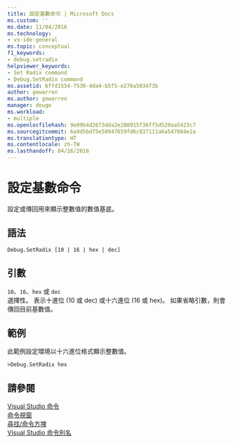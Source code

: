 ```yaml
---
title: 設定基數命令 | Microsoft Docs
ms.custom: ''
ms.date: 11/04/2016
ms.technology:
- vs-ide-general
ms.topic: conceptual
f1_keywords:
- debug.setradix
helpviewer_keywords:
- Set Radix command
- Debug.SetRadix command
ms.assetid: 6ffd1554-7530-4da4-b5f5-e276a5034f3b
author: gewarren
ms.author: gewarren
manager: douge
ms.workload:
- multiple
ms.openlocfilehash: 9e09b4d2673dda2e288915f36ff5d520aa5423c7
ms.sourcegitcommit: 6a9d5bd75e50947659fd6c837111a6a547884e2a
ms.translationtype: HT
ms.contentlocale: zh-TW
ms.lasthandoff: 04/16/2018
---
```

# <a name="set-radix-command"></a>設定基數命令
設定或傳回用來顯示整數值的數值基底。  
  
## <a name="syntax"></a>語法  
  
```  
Debug.SetRadix [10 | 16 | hex | dec]  
```  
  
## <a name="arguments"></a>引數  
 `10`、`16`、`hex` 或 `dec`  
 選擇性。 表示十進位 (10 或 dec) 或十六進位 (16 或 hex)。 如果省略引數，則會傳回目前基數值。  
  
## <a name="example"></a>範例  
 此範例設定環境以十六進位格式顯示整數值。  
  
```  
>Debug.SetRadix hex  
```  
  
## <a name="see-also"></a>請參閱  
 [Visual Studio 命令](../../ide/reference/visual-studio-commands.md)   
 [命令視窗](../../ide/reference/command-window.md)   
 [尋找/命令方塊](../../ide/find-command-box.md)   
 [Visual Studio 命令別名](../../ide/reference/visual-studio-command-aliases.md)